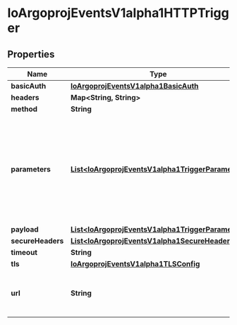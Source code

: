 

# IoArgoprojEventsV1alpha1HTTPTrigger


## Properties

Name | Type | Description | Notes
------------ | ------------- | ------------- | -------------
**basicAuth** | [**IoArgoprojEventsV1alpha1BasicAuth**](IoArgoprojEventsV1alpha1BasicAuth.md) |  |  [optional]
**headers** | **Map&lt;String, String&gt;** |  |  [optional]
**method** | **String** |  |  [optional]
**parameters** | [**List&lt;IoArgoprojEventsV1alpha1TriggerParameter&gt;**](IoArgoprojEventsV1alpha1TriggerParameter.md) | Parameters is the list of key-value extracted from event&#39;s payload that are applied to the HTTP trigger resource. |  [optional]
**payload** | [**List&lt;IoArgoprojEventsV1alpha1TriggerParameter&gt;**](IoArgoprojEventsV1alpha1TriggerParameter.md) |  |  [optional]
**secureHeaders** | [**List&lt;IoArgoprojEventsV1alpha1SecureHeader&gt;**](IoArgoprojEventsV1alpha1SecureHeader.md) |  |  [optional]
**timeout** | **String** |  |  [optional]
**tls** | [**IoArgoprojEventsV1alpha1TLSConfig**](IoArgoprojEventsV1alpha1TLSConfig.md) |  |  [optional]
**url** | **String** | URL refers to the URL to send HTTP request to. |  [optional]



